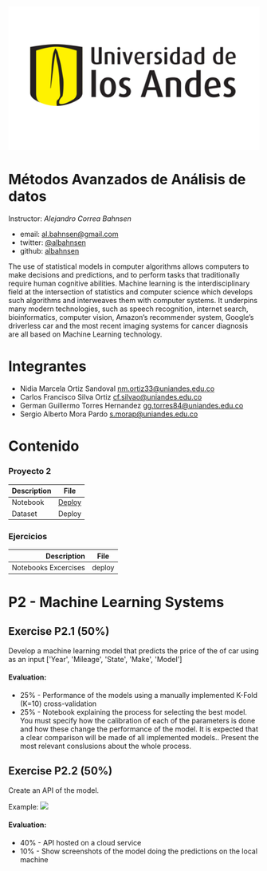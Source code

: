 <center>

![](https://github.com/sergiomora03/MachineLearningSystems/blob/master/notebooks/images/logo-uniandes%20(1).png)

</center>

# Métodos Avanzados de Análisis de datos

Instructor: *Alejandro Correa Bahnsen*

* email: [al.bahnsen@gmail.com](mailto:al.bahnsen@gmail.com)
* twitter: [@albahnsen](https://twitter.com/albahnsen)
* github: [albahnsen](https://github.com/albahnsen)

The use of statistical models in computer algorithms allows computers to make decisions and predictions, and to perform tasks that traditionally require human cognitive abilities. Machine learning is the interdisciplinary field at the intersection of statistics and computer science which develops such algorithms and interweaves them with computer systems. It underpins many modern technologies, such as speech recognition, internet search, bioinformatics, computer vision, Amazon’s recommender system, Google’s driverless car and the most recent imaging systems for cancer diagnosis are all based on Machine Learning technology.

# Integrantes

* Nidia Marcela Ortiz Sandoval <nm.ortiz33@uniandes.edu.co>
* Carlos Francisco Silva Ortiz <cf.silvao@uniandes.edu.co>
* German Guillermo Torres Hernandez <gg.torres84@uniandes.edu.co>
* Sergio Alberto Mora Pardo <s.morap@uniandes.edu.co>

# Contenido
### Proyecto 2

|Description|File|
|----|--------|
|Notebook|[Deploy](https://colab.research.google.com/drive/1egQQUPk7hN66mEf05-9g6jhf-sp9WqSc#scrollTo=Us_FZFQ8OVBq)|
|Dataset|Deploy|

### Ejercicios

|Description  | File|
|-----------: |:------------:|
|    Notebooks Excercises | deploy |



# P2 - Machine Learning Systems

## Exercise P2.1 (50%)

Develop a machine learning model that predicts the price of the of car using as an input ['Year', 'Mileage', 'State', 'Make', 'Model']

#### Evaluation:
- 25% - Performance of the models using a manually implemented K-Fold (K=10) cross-validation
- 25% - Notebook explaining the process for selecting the best model. You must specify how the calibration of each of the parameters is done and how these change the performance of the model. It is expected that a clear comparison will be made of all implemented models.. Present the most relevant conslusions about the whole process. 

## Exercise P2.2 (50%)

Create an API of the model.

Example:
![](https://raw.githubusercontent.com/albahnsen/PracticalMachineLearningClass/master/notebooks/images/img015.PNG)

#### Evaluation:
- 40% - API hosted on a cloud service
- 10% - Show screenshots of the model doing the predictions on the local machine

